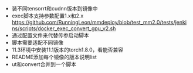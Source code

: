 - 装不同tensorrt和cudnn版本到镜像中
- exec脚本支持参数配置1.x和2.x  https://github.com/RunningLeon/mmdeploy/blob/test_mm2.0/tests/jenkins/scripts/docker_exec_convert_gpu_v2.sh
- 通过配置文件来代替传参启动脚本
- 脚本需要适配不同镜像
- 11.3环境中安装11.1版本的torch1.8.0，看能否兼容
- README添加每个镜像的版本说明list
- ut和convert合并到一个脚本
